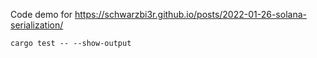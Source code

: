 Code demo for https://schwarzbi3r.github.io/posts/2022-01-26-solana-serialization/

`cargo test -- --show-output`